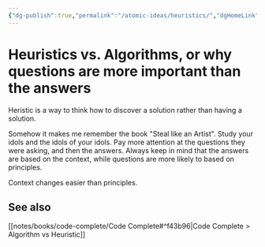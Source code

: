 ```yaml
---
{"dg-publish":true,"permalink":"/atomic-ideas/heuristics/","dgHomeLink":true,"dgPassFrontmatter":false,"dgShowBacklinks":true,"dgShowLocalGraph":false}
---
```


# Heuristics vs. Algorithms, or why questions are more important than the answers


Heristic is a way to think how to discover a solution rather than having a solution.

Somehow it makes me remember the book "Steal like an Artist". Study your idols and the idols of your idols. Pay more attention at the questions they were asking, and then the answers. Always keep in mind that the answers are based on the context, while questions are more likely to based on principles.

Context changes easier than principles.

## See also

[[notes/books/code-complete/Code Complete#^f43b96|Code Complete > Algorithm vs Heuristic]]